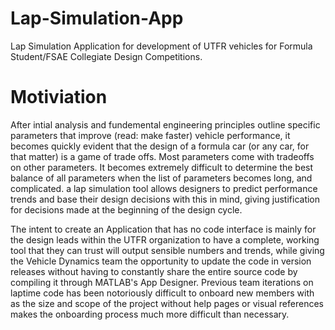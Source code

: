 # Lap-Simulation-App
Lap Simulation Application for development of UTFR vehicles for Formula Student/FSAE Collegiate Design Competitions.

# Motiviation
After intial analysis and fundemental engineering principles outline specific parameters that improve (read: make faster) vehicle performance, it becomes quickly evident that the design of a formula car (or any car, for that matter) is a game of trade offs. Most parameters come with tradeoffs on other parameters. It becomes extremely difficult to determine the best balance of all parameters when the list of parameters becomes long, and complicated. a lap simulation tool allows designers to predict performance trends and base their design decisions with this in mind, giving justification for decisions made at the beginning of the design cycle.

The intent to create an Application that has no code interface is mainly for the design leads within the UTFR organization to have a complete, working tool that they can trust will output sensible numbers and trends, while giving the Vehicle Dynamics team the opportunity to update the code in version releases without having to constantly share the entire source code by compiling it through MATLAB's App Designer. Previous team iterations on laptime code has been notoriously difficult to onboard new members with as the size and scope of the project without help pages or visual references makes the onboarding process much more difficult than necessary.

